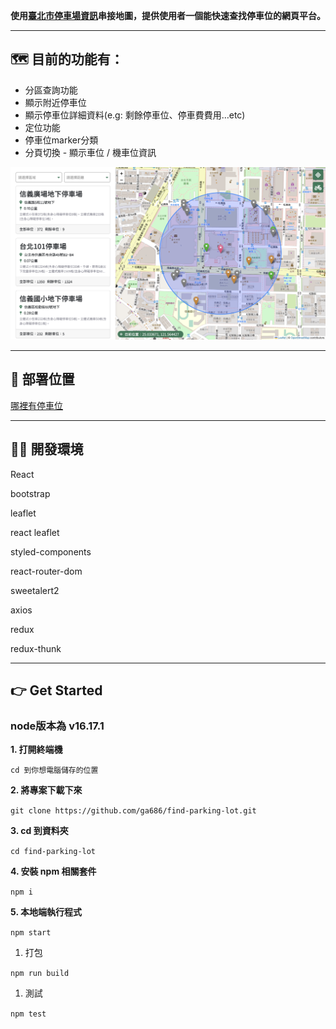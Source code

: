 **使用[臺北市停車場資訊](https://data.gov.tw/dataset/128435)串接地圖，提供使用者一個能快速查找停車位的網頁平台。**

---

## 🗺 目前的功能有：

- 分區查詢功能
- 顯示附近停車位
- 顯示停車位詳細資料(e.g: 剩餘停車位、停車費費用…etc)
- 定位功能
- 停車位marker分類
- 分頁切換 - 顯示車位 / 機車位資訊

<img src="./public/screen-shot.png" alt="screen-shot" width="600"/>

---

## 📍 部署位置

[哪裡有停車位](https://ga686.github.io/find-parking-lot/#/car)

---

## 🧑‍💻 開發環境

React

bootstrap

leaflet

react leaflet

styled-components

react-router-dom

sweetalert2

axios

redux

redux-thunk

---

## 👉 ****Get Started****

### **node版本為 v16.17.1**

**1. 打開終端機**

`cd 到你想電腦儲存的位置`

**2. 將專案下載下來**

`git clone https://github.com/ga686/find-parking-lot.git` 

**3. cd 到資料夾**

`cd find-parking-lot`

**4. 安裝 npm 相關套件**

`npm i`

**5. 本地端執行程式**

`npm start`

1. 打包

`npm run build`

1. 測試

`npm test`